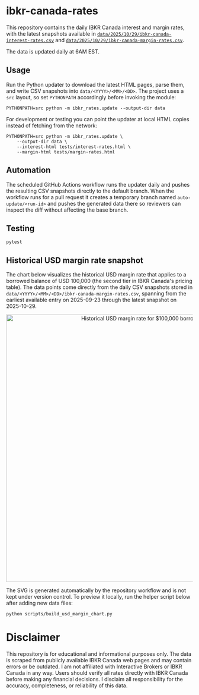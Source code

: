 <!-- Generated from README.md.jinja; do not edit directly. -->

# ibkr-canada-rates

This repository contains the daily IBKR Canada interest and margin rates, with the latest snapshots available in [`data/2025/10/29/ibkr-canada-interest-rates.csv`](data/2025/10/29/ibkr-canada-interest-rates.csv) and [`data/2025/10/29/ibkr-canada-margin-rates.csv`](data/2025/10/29/ibkr-canada-margin-rates.csv).

The data is updated daily at 6AM EST.

## Usage

Run the Python updater to download the latest HTML pages, parse them, and
write CSV snapshots into `data/<YYYY>/<MM>/<DD>`. The project uses a `src`
layout, so set `PYTHONPATH` accordingly before invoking the module:

```
PYTHONPATH=src python -m ibkr_rates.update --output-dir data
```

For development or testing you can point the updater at local HTML copies
instead of fetching from the network:

```
PYTHONPATH=src python -m ibkr_rates.update \
    --output-dir data \
    --interest-html tests/interest-rates.html \
    --margin-html tests/margin-rates.html
```

## Automation

The scheduled GitHub Actions workflow runs the updater daily and pushes the
resulting CSV snapshots directly to the default branch. When the workflow runs
for a pull request it creates a temporary branch named `auto-update/<run-id>`
and pushes the generated data there so reviewers can inspect the diff without
affecting the base branch.

## Testing

```
pytest
```

## Historical USD margin rate snapshot

The chart below visualizes the historical USD margin rate that applies to a
borrowed balance of USD 100,000 (the second tier in IBKR Canada's pricing
table). The data points come directly from the daily CSV snapshots stored in
`data/<YYYY>/<MM>/<DD>/ibkr-canada-margin-rates.csv`, spanning from the earliest
available entry on 2025-09-23 through the latest snapshot on 2025-10-29.

<p align="center">
  <img src="./assets/usd-margin-100k.svg" alt="Historical USD margin rate for $100,000 borrowed" width="720" />
</p>

The SVG is generated automatically by the repository workflow and is not kept
under version control. To preview it locally, run the helper script below after
adding new data files:

```
python scripts/build_usd_margin_chart.py
```

# Disclaimer

This repository is for educational and informational purposes only. The data is scraped from publicly available IBKR Canada web pages and may contain errors or be outdated. I am not affiliated with Interactive Brokers or IBKR Canada in any way. Users should verify all rates directly with IBKR Canada before making any financial decisions. I disclaim all responsibility for the accuracy, completeness, or reliability of this data.


